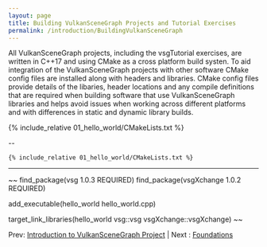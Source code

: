```yaml
---
layout: page
title: Building VulkanSceneGraph Projects and Tutorial Exercises
permalink: /introduction/BuildingVulkanSceneGraph
---
```


All VulkanSceneGraph projects, including the vsgTutorial exercises, are written in C++17 and using CMake as a cross platform build systen. To aid integration of the VulkanSceneGraph projects with other software CMake config files are installed along with headers and libraries.  CMake config files provide details of the libaries, header locations and any compile definitions that are required when building software that use VulkanSceneGraph libraries and helps avoid issues when working across different platforms and with differences in static and dynamic library builds.


{% include_relative 01_hello_world/CMakeLists.txt %}

--

~~~
{% include_relative 01_hello_world/CMakeLists.txt %}
~~~

---

~~
find_package(vsg 1.0.3 REQUIRED)
find_package(vsgXchange 1.0.2 REQUIRED)

add_executable(hello_world hello_world.cpp)

target_link_libraries(hello_world vsg::vsg vsgXchange::vsgXchange)
~~


Prev: [Introduction to VulkanSceneGraph Project](VulkanSceneGraph.md) | Next : [Foundations](../foundations.md)
